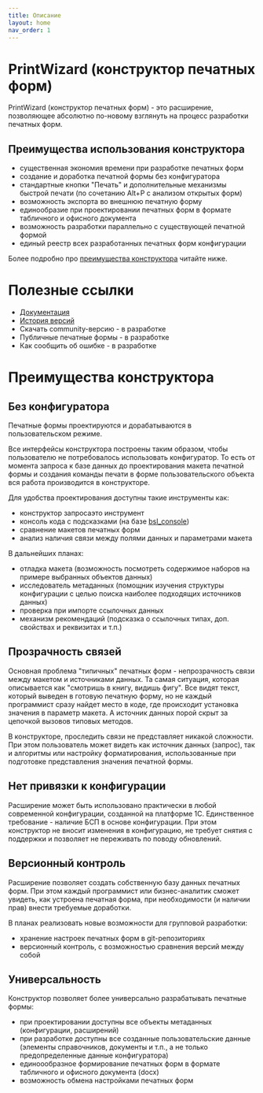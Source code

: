 ```yaml
---
title: Описание
layout: home
nav_order: 1
---
```


# PrintWizard (конструктор печатных форм)

PrintWizard (конструктор печатных форм) - это расширение, позволяющее абсолютно по-новому взглянуть на процесс разработки печатных форм.

## Преимущества использования конструктора

* существенная экономия времени при разработке печатных форм
* создание и доработка печатной формы без конфигуратора
* стандартные кнопки "Печать" и дополнительные механизмы быстрой печати (по сочетанию Alt+P с анализом открытых форм)
* возможность экспорта во внешнюю печатную форму
* единообразие при проектировании печатных форм в формате табличного и офисного документа
* возможность разработки параллельно с существующей печатной формой
* единый реестр всех разработанных печатных форм конфигурации

Более подробно про [преимущества конструктора](#преимущества-конструктора) читайте ниже.

# Полезные ссылки

* [Документация][3]
* [История версий][1]
* Скачать community-версию - в разработке
* Публичные печатные формы - в разработке
* Как сообщить об ошибке - в разработке

# Преимущества конструктора

## Без конфигуратора

Печатные формы проектируются и дорабатываются в пользовательском режиме. 

Все интерфейсы конструктора построены таким образом, чтобы пользователю не потребовалось использовать конфигуратор. То есть от момента запроса к базе данных до проектирования макета печатной формы и создания команды печати в форме пользовательского объекта вся работа производится в конструкторе.

Для удобства проектирования доступны такие инструменты как:

* конструктор запросаэто инструмент
* консоль кода с подсказками (на базе [bsl_console][2])
* сравнение макетов печатных форм
* анализ наличия связи между полями данных и параметрами макета

В дальнейших планах:

* отладка макета (возможность посмотреть содержимое наборов на примере выбранных объектов данных)
* исследователь метаданных (помощник изучения структуры конфигурации с целью поиска наиболее подходящих источников данных)
* проверка при импорте ссылочных данных
* механизм рекомендаций (подсказка о ссылочных типах, доп. свойствах и реквизитах и т.п.)

## Прозрачность связей

Основная проблема "типичных" печатных форм - непрозрачность связи между макетом и источниками данных. Та самая ситуация, которая описывается как "смотришь в книгу, видишь фигу". Все видят текст, который выведен в готовую печатную форму, но не каждый программист сразу найдет место в коде, где происходит установка значения в параметр макета. А источник данных порой скрыт за цепочкой вызовов типовых методов.

В конструкторе, проследить связи не представляет никакой сложности. При этом пользователь может видеть как источник данных (запрос), так и алгоритмы или настройку форматирования, использованные при подготовке представления значения печатной формы.

## Нет привязки к конфигурации

Расширение может быть использовано практически в любой современной конфигурации, созданной на платформе 1С. Единственное требование - наличие БСП в основе конфигурации. При этом конструктор не вносит изменения в конфигурацию, не требует снятия с поддержки и позволяет не переживать по поводу обновлений.

## Версионный контроль

Расширение позволяет создать собственную базу данных печатных форм. При этом каждый программист или бизнес-аналитик сможет увидеть, как устроена печатная форма, при необходимости (и наличии прав) внести требуемые доработки.

В планах реализовать новые возможности для групповой разработки:

* хранение настроек печатных форм в git-репозиториях
* версионный контроль, с возможностью сравнения версий между собой

## Универсальность

Конструктор позволяет более универсально разрабатывать печатные формы:

* при проектировании доступны все объекты метаданных (конфигурации, расширений)
* при разработке доступны все созданные пользовательские данные (элементы справочников, документы и т.п., а не только предопределенные данные конфигуратора)
* единоообразное формирование печатных форм в формате табличного и офисного документа (docx)
* возможность обмена настройками печатных форм

[1]: ./docs/20_history.html
[2]: https://github.com/salexdv/bsl_console
[3]: ./docs/01_guide.html